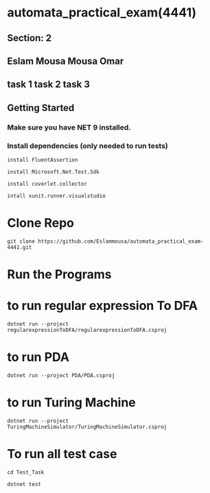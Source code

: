 # automata_practical_exam(4441)
## Section: 2
## Eslam Mousa Mousa Omar
## task 1  task 2  task 3

## Getting Started
### Make sure you have NET 9 installed. 

### Install dependencies (only needed to run tests) 

 
    install FluentAssertion 
 
    install Microsoft.Net.Test.Sdk 

    install coverlet.collector 

    intall xunit.runner.visualstudio 

# Clone Repo
    git clone https://github.com/Eslammousa/automata_practical_exam-4441.git

# Run the Programs

# to run regular expression To DFA
    dotnet run --project regularexpressionToDFA/regularexpressionToDFA.csproj
# to run  PDA
    dotnet run --project PDA/PDA.csproj
 
# to run Turing Machine
    dotnet run --project TuringMachineSimulator/TuringMachineSimulator.csproj

# To run all test case
    cd Test_Task
    
    dotnet test

